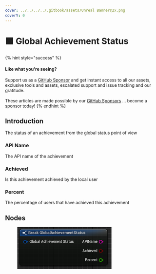 ```yaml
---
cover: ../../../../.gitbook/assets/Unreal Banner@2x.png
coverY: 0
---
```


# 🟩 Global Achievement Status

{% hint style="success" %}
#### Like what you're seeing?

Support us as a [GitHub Sponsor](../../../../become-a-sponsor/) and get instant access to all our assets, exclusive tools and assets, escalated support and issue tracking and our gratitude.\
\
These articles are made possible by our [GitHub Sponsors](../../../../become-a-sponsor/) ... become a sponsor today!
{% endhint %}

## Introduction

The status of an achievement from the global status point of view

### API Name

The API name of the achievement

### Achieved

Is this achievement achieved by the local user

### Percent

The percentage of users that have achieved this achievement

## Nodes

<figure><img src="../../../../.gitbook/assets/image (335).png" alt=""><figcaption></figcaption></figure>
